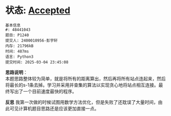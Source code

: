 # 状态: [Accepted](http://dsbpython.openjudge.cn/dspythonbook/solution/48441043/)
```
基本信息
#: 48441043
题目: P1240
提交人: 2400010956-彭宇轩
内存: 21796kB
时间: 487ms
语言: Python3
提交时间: 2025-03-04 23:45:08
```

**思路说明**：  
本题思路整体较为简单，就是将所有的距离算出，然后再将所有站点连起来，然后将最长的s-1条去掉。学习并采用并查集的算法以实现贪心地将站点相互连接。最终写出了一个目前速度最快的程序。

**反思**
我第一次做的时候试图用数学方法优化，但是失败了还耽误了大量时间，由此可见计算机题目思路还是应该更加直接一点。